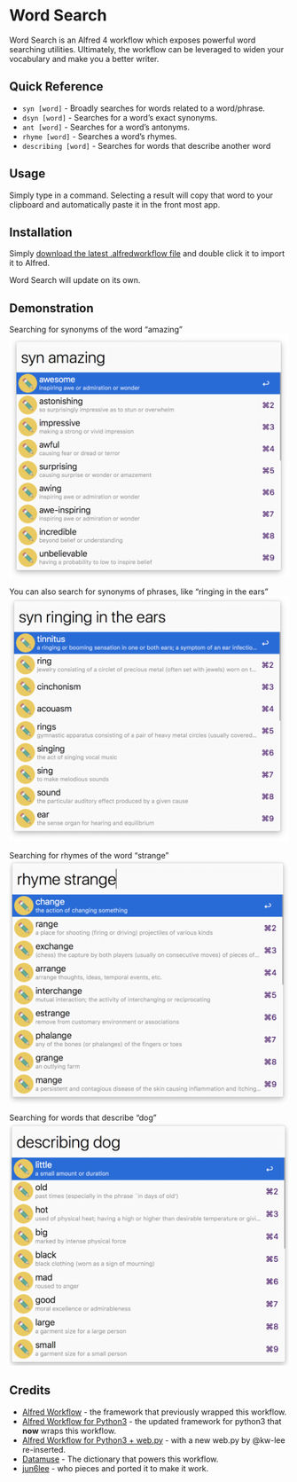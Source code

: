 # Word Search
Word Search is an Alfred 4 workflow which exposes powerful word searching utilities. Ultimately, the workflow can be leveraged to widen your vocabulary and make you a better writer.

## Quick Reference
* `syn [word]` - Broadly searches for words related to a word/phrase.
* `dsyn [word]` - Searches for a word’s exact synonyms.
* `ant [word]` - Searches for a word’s antonyms.
* `rhyme [word]` - Searches a word’s rhymes.
* `describing [word]` - Searches for words that describe another word
## Usage
Simply type in a command. Selecting a result will copy that word to your clipboard and automatically paste it in the front most app. 

## Installation
Simply [download the latest .alfredworkflow file](https://github.com/isaacpz/Alfred-WordSearch/releases/latest) and double click it to import it to Alfred.

Word Search will update on its own.

## Demonstration

Searching for synonyms of the word “amazing”
![Demo Image](/screenshots/syn-demo.png)

You can also search for synonyms of phrases, like “ringing in the ears”
![Demo Image](/screenshots/syn-demo-2.png)

Searching for rhymes of the word “strange”
![Demo Image](/screenshots/rhyme-demo.png)

Searching for words that describe “dog”
![Demo Image](/screenshots/describing-demo.png)

## Credits
* [Alfred Workflow](https://github.com/deanishe/alfred-workflow) - the framework that previously wrapped this workflow.
* [Alfred Workflow for Python3](https://github.com/NorthIsUp/alfred-workflow-py3)  - the updated framework for python3 that **now** wraps this workflow.
* [Alfred Workflow for Python3 + web.py](https://github.com/kw-lee/alfred-workflow-py3) - with a new web.py by @kw-lee re-inserted.
* [Datamuse](http://datamuse.com) - The dictionary that powers this workflow.
* [jun6lee](https://github.com/jun6lee) - who pieces and ported it to make it work.